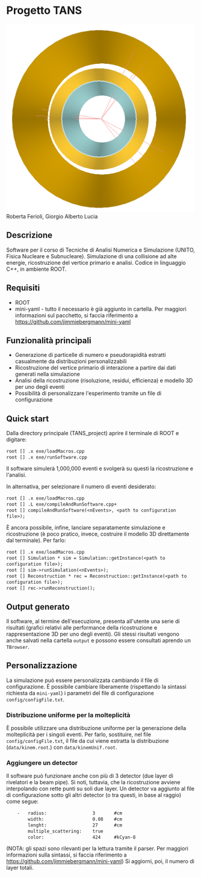 # Progetto TANS
<img src="3Dpic.png" width="500" height="500">
Roberta Ferioli, Giorgio Alberto Lucia 

## Descrizione
Software per il corso di Tecniche di Analisi Numerica e Simulazione (UNITO, Fisica Nucleare e Subnucleare).
Simulazione di una collisione ad alte energie, ricostruzione del vertice primario e analisi.
Codice in linguaggio C++, in ambiente ROOT. 

## Requisiti
*   ROOT
*   mini-yaml - tutto il necessario è già aggiunto in cartella. Per maggiori informazioni sul pacchetto, si faccia riferimento a https://github.com/jimmiebergmann/mini-yaml

## Funzionalità principali
*   Generazione di particelle di numero e pseudorapidità estratti casualmente da distribuzioni personalizzabili
*   Ricostruzione del vertice primario di interazione a partire dai dati generati nella simulazione
*   Analisi della ricostruzione (risoluzione, residui, efficienza) e modello 3D per uno degli eventi
*   Possibilità di personalizzare l'esperimento tramite un file di configurazione

## Quick start
Dalla directory principale (TANS_project) aprire il terminale di ROOT e digitare:
```
root [] .x exe/loadMacros.cpp
root [] .x exe/runSoftware.cpp
```
Il software simulerà 1,000,000 eventi e svolgerà su questi la ricostruzione e l'analisi.

In alternativa, per selezionare il numero di eventi desiderato:
```
root [] .x exe/loadMacros.cpp
root [] .L exe/compileAndRunSoftware.cpp+
root [] compileAndRunSoftware(<nEvents>, <path to configuration file>);
```

È ancora possibile, infine, lanciare separatamente simulazione e ricostruzione (è poco pratico, invece, costruire il modello 3D direttamente dal terminale). Per farlo:
```
root [] .x exe/loadMacros.cpp
root [] Simulation * sim = Simulation::getInstance(<path to configuration file>);
root [] sim->runSimulation(<nEvents>);
root [] Reconstruction * rec = Reconstruction::getInstance(<path to configuration file>);
root [] rec->runReconstruction();
```

## Output generato
Il software, al termine dell'esecuzione, presenta all'utente una serie di risultati (grafici relativi alle performance della ricostruzione e rappresentazione 3D per uno degli eventi). 
Gli stessi risultati vengono anche salvati nella cartella `output` e possono essere consultati aprendo un `TBrowser`.

## Personalizzazione
La simulazione può essere personalizzata cambiando il file di configurazione. È possibile cambiare liberamente
(rispettando la sintassi richiesta da `mini-yaml`) i parametri del file di configurazione `config/configFile.txt`.

### Distribuzione uniforme per la molteplicità
È possibile utilizzare una distribuzione uniforme per la generazione della molteplicità per i singoli eventi. Per farlo, sostituire, nel file `config/configFile.txt`, il file da cui viene estratta la distribuzione (`data/kinem.root`.) con `data/kinemUnif.root`.

### Aggiungere un detector
Il software può funzionare anche con più di 3 detector (due layer di rivelatori e la beam pipe). Si noti, tuttavia, che la ricostruzione avviene interpolando con rette punti su soli due layer.
Un detector va aggiunto al file di configurazione sotto gli altri detector (o tra questi, in base al raggio) come segue:
```
    -   radius:                 3       #cm
        width:                  0.08    #cm
        lenght:                 27      #cm
        multiple_scattering:    true
        color:                  424     #kCyan-8
```
(NOTA: gli spazi sono rilevanti per la lettura tramite il parser. Per maggiori informazioni sulla sintassi, si faccia riferimento a https://github.com/jimmiebergmann/mini-yaml)
Si aggiorni, poi, il numero di layer totali.

